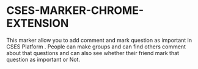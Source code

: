 # CSES-MARKER-CHROME-EXTENSION

This marker allow you to add comment and mark question as important in CSES Platform . People can make groups and can find others comment about that questions and can also see whether their friend mark that question as important or Not.

